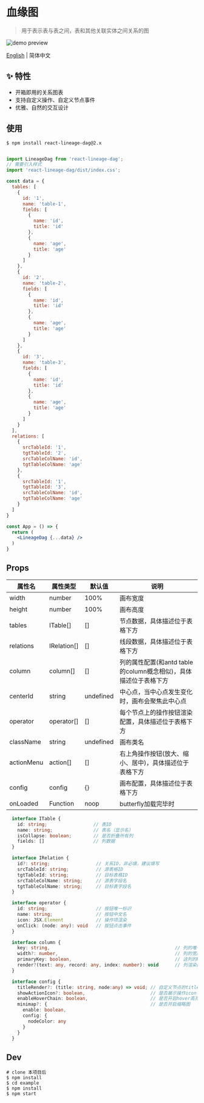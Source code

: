 # 血缘图

> 用于表示表与表之间，表和其他关联实体之间关系的图

![demo preview](https://img.alicdn.com/imgextra/i4/O1CN01ou8wTq20SQv4AnedD_!!6000000006848-1-tps-1337-761.gif)

[English](./README.en-US.md) | 简体中文

## ✨ 特性

- 开箱即用的关系图表
- 支持自定义操作、自定义节点事件
- 优雅、自然的交互设计

## 使用

```shell
$ npm install react-lineage-dag@2.x
```


```jsx

import LineageDag from 'react-lineage-dag';
// 需要引入样式
import 'react-lineage-dag/dist/index.css';

const data = {
  tables: [
    {
      id: '1',
      name: 'table-1',
      fields: [
        {
          name: 'id',
          title: 'id'
        },
        {
          name: 'age',
          title: 'age'
        }
      ]
    },
    {
      id: '2',
      name: 'table-2',
      fields: [
        {
          name: 'id',
          title: 'id'
        },
        {
          name: 'age',
          title: 'age'
        }
      ]      
    },
    {
      id: '3',
      name: 'table-3',
      fields: [
        {
          name: 'id',
          title: 'id'
        },
        {
          name: 'age',
          title: 'age'
        }
      ]      
    }    
  ],
  relations: [
    {
      srcTableId: '1',
      tgtTableId: '2',
      srcTableColName: 'id',
      tgtTableColName: 'age'
    },
    {
      srcTableId: '1',
      tgtTableId: '3',
      srcTableColName: 'id',
      tgtTableColName: 'age'
    }
  ]
}

const App = () => {
  return (
    <LineageDag {...data} />
  )
}
```

## Props

| 属性名 | 属性类型 | 默认值 |  说明 |
| ---- | ---- | ---- | ---- |
| width | number | 100% | 画布宽度 |
| height | number | 100% | 画布高度 |
| tables | ITable[] | [] | 节点数据，具体描述位于表格下方 |
| relations | IRelation[] | [] | 线段数据，具体描述位于表格下方 |
| column | column[] | [] | 列的属性配置(和antd table的column概念相似)，具体描述位于表格下方 |
| centerId | string | undefined | 中心点，当中心点发生变化时，画布会聚焦此中心点 |
| operator | operator[] | [] | 每个节点上的操作按钮渲染配置，具体描述位于表格下方 |
| className | string | undefined | 画布类名 |
| actionMenu | action[] | [] | 右上角操作按钮(放大、缩小、居中)，具体描述位于表格下方 |
| config | config | {} | 画布配置，具体描述位于表格下方 |
| onLoaded | Function | noop | butterfly加载完毕时 |

```ts
  interface ITable {
    id: string;                 // 表ID
    name: string;               // 表名（显示名）
    isCollapse: boolean;        // 是否折叠所有列
    fields: []                  // 列数据
  }

  interface IRelation {
    id?: string;                 // 关系ID，非必填，建议填写
    srcTableId: string;          // 源表格ID
    tgtTableId: string;          // 目标表格ID
    srcTableColName: string;     // 源表字段名
    tgtTableColName: string;     // 目标表字段名
  }

  interface operator {
    id: string;                  // 按钮唯一标识
    name: string;                // 按钮中文名
    icon: JSX.Element            // 操作项渲染
    onClick: (node: any): void   // 按钮点击事件
  }

  interface column {
    key: string,                                              // 列的唯一标识
    width?: number,                                           // 列的宽度
    primaryKey: boolean,                                      // 这列的key对应的value是否作为键值对,与antd中的column的primaryKey概念对应
    render?(text: any, record: any, index: number): void      // 列渲染的方法
  }

  interface config {
    titleRender?: (title: string, node:any) => void; // 自定义节点的title render
    showActionIcon?: boolean,                        // 是否展示操作icon：放大，缩小，聚焦
    enableHoverChain: boolean,                       // 是否开启hover高亮链路
    minimap?: {                                      // 是否开启缩略图
      enable: boolean,
      config: {
        nodeColor: any
      }
    }
  }
```

## Dev

```shell
# clone 本项目后
$ npm install
$ cd example
$ npm install
$ npm start
```